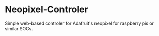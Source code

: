 Neopixel-Controler
==================
Simple web-based controler for Adafruit's neopixel for raspberry pis or similar SOCs. 